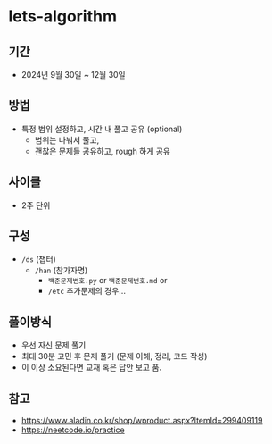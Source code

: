# lets-algorithm

## 기간
- 2024년 9월 30일 ~ 12월 30일

## 방법
- 특정 범위 설정하고, 시간 내 풀고 공유 (optional)
  - 범위는 나눠서 풀고, 
  - 괜찮은 문제들 공유하고, rough 하게 공유

## 사이클
- 2주 단위

## 구성
- `/ds` (챕터)
  - `/han` (참가자명)
     - `백준문제번호.py` or `백준문제번호.md` or
     - `/etc` 추가문제의 경우...
     
## 풀이방식
- 우선 자신 문제 풀기 
- 최대 30분 고민 후 문제 풀기 (문제 이해, 정리, 코드 작성)
- 이 이상 소요된다면 교재 혹은 답안 보고 품. 

## 참고
- <https://www.aladin.co.kr/shop/wproduct.aspx?ItemId=299409119>
- <https://neetcode.io/practice>
